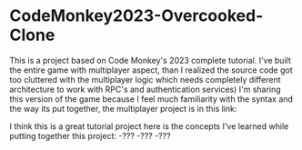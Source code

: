 # CodeMonkey2023-Overcooked-Clone
This is a project based on Code Monkey's 2023 complete tutorial. 
I've built the entire game with multiplayer aspect, than I realized the source code got too cluttered with the multiplayer logic which needs completely different architecture to work with RPC's and authentication services)
I'm sharing this version of the game because I feel much familiarity with the syntax and the way its put together, the multiplayer project is in this link: 

I think this is a great tutorial project here is the concepts I've learned while putting together this project: 
-???
-???
-???



